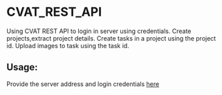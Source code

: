 # CVAT_REST_API
Using CVAT REST API to login in server using credentials. Create projects,extract project details. Create tasks in a project using the project id. Upload images to task using the task id.

## Usage:
Provide the server address and login credentials [here](https://github.com/Qalababbass/CVAT_REST_API/blob/0d5408a84501456bb3a529454125ad38cee7d07b/create_cvat_tasks.py#L221)
